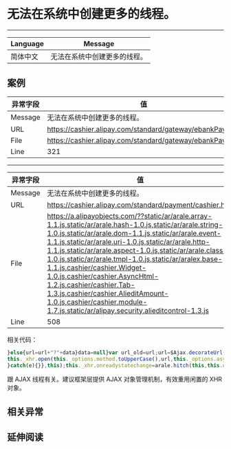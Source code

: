 
# 无法在系统中创建更多的线程。

----

| Language | Message                      |
|----------|------------------------------|
| 简体中文 | 无法在系统中创建更多的线程。 |

## 案例

| 异常字段 | 值                                                       |
|----------|----------------------------------------------------------|
| Message  | 无法在系统中创建更多的线程。                             |
| URL      | https://cashier.alipay.com/standard/gateway/ebankPay.htm |
| File     | https://cashier.alipay.com/standard/gateway/ebankPay.htm |
| Line     | 321                                                      |


----

| 异常字段 | 值                                                                                                                                                                                                                                                                                                                                                                                                                                                                                                                                                                   |
|----------|----------------------------------------------------------------------------------------------------------------------------------------------------------------------------------------------------------------------------------------------------------------------------------------------------------------------------------------------------------------------------------------------------------------------------------------------------------------------------------------------------------------------------------------------------------------------|
| Message  | 无法在系统中创建更多的线程。                                                                                                                                                                                                                                                                                                                                                                                                                                                                                                                                         |
| URL      | https://cashier.alipay.com/standard/payment/cashier.htm                                                                                                                                                                                                                                                                                                                                                                                                                                                                                                              |
| File     | https://a.alipayobjects.com/??static/ar/arale.array-1.1.js,static/ar/arale.hash-1.0.js,static/ar/arale.string-1.0.js,static/ar/arale.dom-1.1.js,static/ar/arale.event-1.1.js,static/ar/arale.uri-1.0.js,static/ar/arale.http-1.1.js,static/ar/arale.aspect-1.0.js,static/ar/arale.class-1.0.js,static/ar/arale.tmpl-1.0.js,static/ar/aralex.base-1.1.js,cashier/cashier.Widget-1.0.js,cashier/cashier.AsyncHtml-1.2.js,cashier/cashier.Tab-1.3.js,cashier/cashier.AlieditAmount-1.0.js,cashier/cashier.module-1.7.js,static/ar/alipay.security.alieditcontrol-1.3.js |
| Line     | 508                                                                                                                                                                                                                                                                                                                                                                                                                                                                                                                                                                  |

相关代码：

<!-- start-line=507; -->
```javascript
}else{url=url+"?"+data}data=null}var url_old=url;url=$Ajax.decorateUrl(url);url=url?url:url_old;
this._xhr.open(this._options.method.toUpperCase(),url,this._options.async);$H(this._options.headers).each(function(key,value){try{this._xhr.setRequestHeader(key,value)
}catch(e){}},this);this._xhr.onreadystatechange=arale.hitch(this,this.onStateChange);
```

跟 AJAX 线程有关。建议框架层提供 AJAX 对象管理机制，有效重用闲置的 XHR 对象。


## 相关异常


## 延伸阅读
